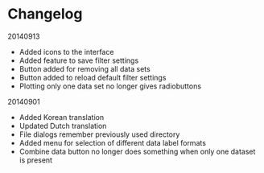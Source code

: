 Changelog
========================

20140913
- Added icons to the interface
- Added feature to save filter settings
- Button added for removing all data sets
- Button added to reload default filter settings
- Plotting only one data set no longer gives radiobuttons

20140901
- Added Korean translation
- Updated Dutch translation
- File dialogs remember previously used directory
- Added menu for selection of different data label formats
- Combine data button no longer does something when only one dataset is present
